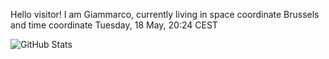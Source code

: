 Hello visitor! I am Giammarco, currently living in space coordinate Brussels and time coordinate Tuesday, 18 May, 20:24 CEST

![GitHub Stats](https://github-readme-stats.vercel.app/api?username=grcasanova)
